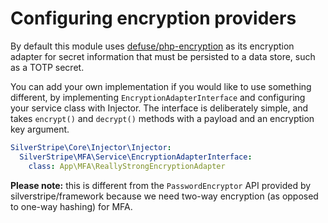 # Configuring encryption providers

By default this module uses [defuse/php-encryption](https://github.com/defuse/php-encryption) as its encryption adapter
for secret information that must be persisted to a data store, such as a TOTP secret.

You can add your own implementation if you would like to use something different, by implementing
`EncryptionAdapterInterface` and configuring your service class with Injector. The interface is deliberately simple,
and takes `encrypt()` and `decrypt()` methods with a payload and an encryption key argument.

```yaml
SilverStripe\Core\Injector\Injector:
  SilverStripe\MFA\Service\EncryptionAdapterInterface:
    class: App\MFA\ReallyStrongEncryptionAdapter
```

**Please note:** this is different from the `PasswordEncryptor` API provided by silverstripe/framework
because we need two-way encryption (as opposed to one-way hashing) for MFA.
